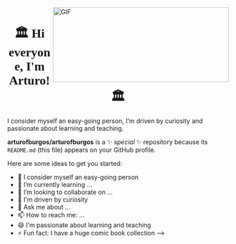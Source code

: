 <img align="right" height="170px" width="400px" alt="GIF" src="https://media.giphy.com/media/Nx0rz3jtxtEre/giphy.gif" />


<h1 align="center" style="font-family: 'Times', sans-serif;">🏛️  Hi everyone, I'm Arturo! 🏛️ </h1>



I consider myself an easy-going person, I'm driven by curiosity and passionate about learning and teaching. 

**arturofburgos/arturofburgos** is a ✨ _special_ ✨ repository because its `README.md` (this file) appears on your GitHub profile.

Here are some ideas to get you started:

- 🔭 I consider myself an easy-going person
- 🌱 I’m currently learning ...
- 👯 I’m looking to collaborate on ...
- 🤔 I'm driven by curiosity
- 💬 Ask me about ...
- 📫 How to reach me: ...
- 😄 I'm passionate about learning and teaching
- ⚡ Fun fact: I have a huge comic book collection
-->
